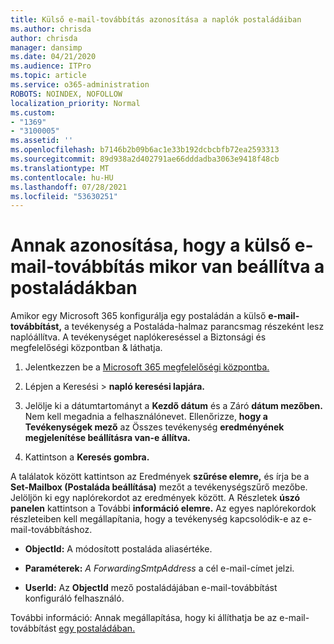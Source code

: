 ```yaml
---
title: Külső e-mail-továbbítás azonosítása a naplók postaládáiban
ms.author: chrisda
author: chrisda
manager: dansimp
ms.date: 04/21/2020
ms.audience: ITPro
ms.topic: article
ms.service: o365-administration
ROBOTS: NOINDEX, NOFOLLOW
localization_priority: Normal
ms.custom:
- "1369"
- "3100005"
ms.assetid: ''
ms.openlocfilehash: b7146b2b09b6ac1e33b192dcbcbfb72ea2593313
ms.sourcegitcommit: 89d938a2d402791ae66dddadba3063e9418f48cb
ms.translationtype: MT
ms.contentlocale: hu-HU
ms.lasthandoff: 07/28/2021
ms.locfileid: "53630251"
---
```

# <a name="identify-when-external-email-forwarding-is-configured-on-mailboxes"></a>Annak azonosítása, hogy a külső e-mail-továbbítás mikor van beállítva a postaládákban

Amikor egy Microsoft 365 konfigurálja egy postaládán a külső **e-mail-továbbítást,** a tevékenység a Postaláda-halmaz parancsmag részeként lesz naplóállítva. A tevékenységet naplókereséssel a Biztonsági és megfelelőségi központban & láthatja.

1. Jelentkezzen be a [Microsoft 365 megfelelőségi központba.](https://protection.office.com/)

2. Lépjen a Keresési  >  **napló keresési lapjára.**

3. Jelölje ki a dátumtartományt a **Kezdő dátum** és a Záró **dátum mezőben.** Nem kell megadnia a felhasználónevet. Ellenőrizze, **hogy a Tevékenységek mező** az Összes tevékenység **eredményének megjelenítése beállításra van-e állítva.**

4. Kattintson a **Keresés gombra.**

A találatok között kattintson az Eredmények **szűrése elemre,** és írja be a **Set-Mailbox (Postaláda beállítása)** mezőt a tevékenységszűrő mezőbe. Jelöljön ki egy naplórekordot az eredmények között. A Részletek **úszó panelen** kattintson a További **információ elemre.** Az egyes naplórekordok részleteiben kell megállapítania, hogy a tevékenység kapcsolódik-e az e-mail-továbbításhoz.

- **ObjectId:** A módosított postaláda aliasértéke.

- **Paraméterek:** _A ForwardingSmtpAddress_ a cél e-mail-címet jelzi.

- **UserId:** Az **ObjectId** mező postaládájában e-mail-továbbítást konfiguráló felhasználó.

További információ: Annak megállapítása, hogy ki állíthatja be az e-mail-továbbítást [egy postaládában.](/microsoft-365/compliance/auditing-troubleshooting-scenarios#determine-who-set-up-email-forwarding-for-a-mailbox)

